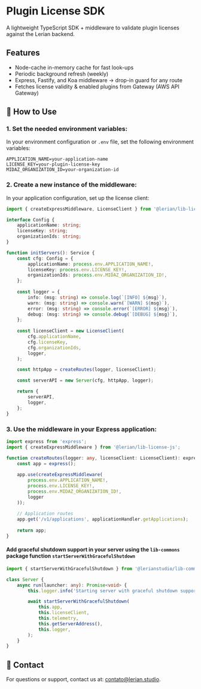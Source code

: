 # Plugin License SDK

A lightweight TypeScript SDK + middleware to validate plugin licenses against the Lerian backend.

## Features

* Node-cache in-memory cache for fast look-ups
* Periodic background refresh (weekly)
* Express, Fastify, and Koa middleware → drop-in guard for any route
* Fetches license validity & enabled plugins from Gateway (AWS API Gateway)

## 🚀 How to Use

### 1. Set the needed environment variables:

In your environment configuration or `.env` file, set the following environment variables:

```dotenv
APPLICATION_NAME=your-application-name
LICENSE_KEY=your-plugin-license-key
MIDAZ_ORGANIZATION_ID=your-organization-id
```

### 2. Create a new instance of the middleware:

In your application configuration, set up the license client:

```typescript
import { createExpressMiddleware, LicenseClient } from '@lerian/lib-license-js';

interface Config {
    applicationName: string;
    licenseKey: string;
    organizationIds: string;
}

function initServers(): Service {
    const cfg: Config = {
        applicationName: process.env.APPLICATION_NAME!,
        licenseKey: process.env.LICENSE_KEY!,
        organizationIds: process.env.MIDAZ_ORGANIZATION_ID!,
    };
    
    const logger = {
        info: (msg: string) => console.log(`[INFO] ${msg}`),
        warn: (msg: string) => console.warn(`[WARN] ${msg}`),
        error: (msg: string) => console.error(`[ERROR] ${msg}`),
        debug: (msg: string) => console.debug(`[DEBUG] ${msg}`),
    };
    
    const licenseClient = new LicenseClient(
        cfg.applicationName,
        cfg.licenseKey,
        cfg.organizationIds,
        logger,
    );

    const httpApp = createRoutes(logger, licenseClient);

    const serverAPI = new Server(cfg, httpApp, logger);

    return {
        serverAPI,
        logger,
    };
}
```

### 3. Use the middleware in your Express application:

```typescript
import express from 'express';
import { createExpressMiddleware } from '@lerian/lib-license-js';

function createRoutes(logger: any, licenseClient: LicenseClient): express.Application {
    const app = express();
    
    app.use(createExpressMiddleware(
        process.env.APPLICATION_NAME!,
        process.env.LICENSE_KEY!,
        process.env.MIDAZ_ORGANIZATION_ID!,
        logger
    ));
    
    // Application routes
    app.get('/v1/applications', applicationHandler.getApplications);
    
    return app;
}
```

#### Add graceful shutdown support in your server using the `lib-commons` package function `startServerWithGracefulShutdown`

```typescript
import { startServerWithGracefulShutdown } from '@lerianstudio/lib-commons-js';

class Server {
    async run(launcher: any): Promise<void> {
        this.logger.info('Starting server with graceful shutdown support');

        await startServerWithGracefulShutdown(
            this.app,
            this.licenseClient,
            this.telemetry,
            this.getServerAddress(),
            this.logger,
        );
    }
}
```

## 📧 Contact

For questions or support, contact us at: [contato@lerian.studio](mailto:contato@lerian.studio).